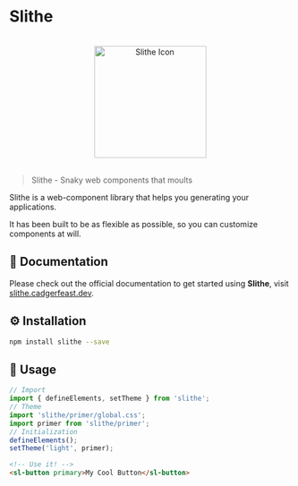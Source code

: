 # Slithe

<p align="center"><br/><img width="200" src="https://slithe.cadgerfeast.dev/favicon.svg" alt="Slithe Icon"/><br/><br/></p>

> Slithe - Snaky web components that moults

Slithe is a web-component library that helps you generating your applications.

It has been built to be as flexible as possible, so you can customize components at will.

## 📄 Documentation

Please check out the official documentation to get started using **Slithe**, visit [slithe.cadgerfeast.dev](https://slithe.cadgerfeast.dev).

## ⚙️ Installation

``` bash
npm install slithe --save
```

## 🚀 Usage

``` typescript
// Import
import { defineElements, setTheme } from 'slithe';
// Theme
import 'slithe/primer/global.css';
import primer from 'slithe/primer';
// Initialization
defineElements();
setTheme('light', primer);
```

``` html
<!-- Use it! -->
<sl-button primary>My Cool Button</sl-button>
```
